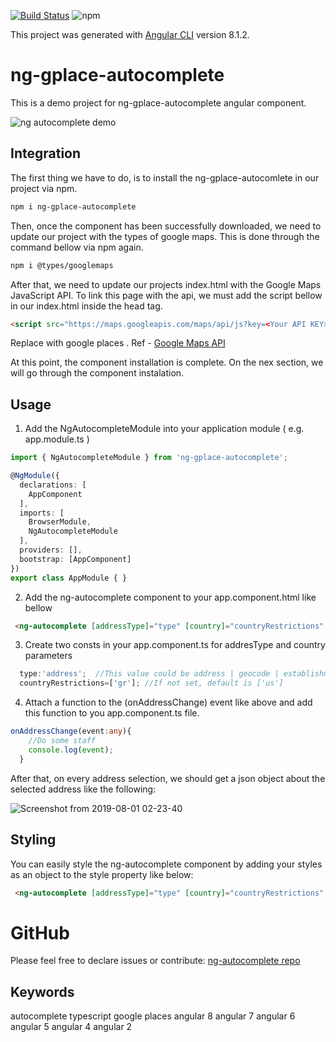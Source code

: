 [![Build Status](https://travis-ci.org/atheodosiou/autocomplete-demo.svg?branch=master)](https://travis-ci.org/atheodosiou/autocomplete-demo)
![npm](https://img.shields.io/npm/dt/ng-gplace-autocomplete?color=blue)

This project was generated with [Angular CLI](https://github.com/angular/angular-cli) version 8.1.2.

# ng-gplace-autocomplete

This is a demo project for ng-gplace-autocomplete angular component.

![ng autocomplete demo](https://user-images.githubusercontent.com/20326000/62285900-3ffdc800-b45f-11e9-8ec9-b999b290677d.gif)


## Integration
The first thing we have to do, is to install the ng-gplace-autocomlete in our project via npm.
```sh
npm i ng-gplace-autocomplete
```
Then, once the component has been successfully downloaded, we need to update our project with the types of google maps. This is done through the command bellow via npm again.
```sh
npm i @types/googlemaps
```

After that, we need to update our projects index.html with the Google Maps JavaScript API. To link this page with the api, we must add the script bellow in our index.html inside the head tag.
```html
<script src="https://maps.googleapis.com/maps/api/js?key=<Your API KEY>&libraries=places&language=en"></script>
```
Replace with google places <Your API KEY>. Ref - [Google Maps API](https://developers.google.com/places/web-service/get-api-key)

At this point, the component installation is complete. On the nex section, we will go through the component instalation.

## Usage

1. Add the NgAutocompleteModule into your application module ( e.g. app.module.ts )
```typescript
import { NgAutocompleteModule } from 'ng-gplace-autocomplete';

@NgModule({
  declarations: [
    AppComponent
  ],
  imports: [
    BrowserModule,
    NgAutocompleteModule
  ],
  providers: [],
  bootstrap: [AppComponent]
})
export class AppModule { }
```

2. Add the ng-autocomplete component to your app.component.html like bellow
```html
 <ng-autocomplete [addressType]="type" [country]="countryRestrictions" (onAddressChange)="onAddressChange($event)"></ng-autocomplete>
```
3. Create two consts in your app.component.ts for addresType and country parameters
```javascript
  type:'address';  //This value could be address | geocode | establishment
  countryRestrictions=['gr']; //If not set, default is ['us']
  ```
4. Attach a function to the (onAddressChange) event like above and add this function to you app.component.ts file.
```typescript
onAddressChange(event:any){
    //Do some staff
    console.log(event);
  }
```
After that, on every address selection, we should get a json object about the selected address like the following:

![Screenshot from 2019-08-01 02-23-40](https://user-images.githubusercontent.com/20326000/62254914-ac4ade00-b403-11e9-9215-ca14b4142343.png)

## Styling
You can easily style the ng-autocomplete component by adding your styles as an object to the style property like below:
```html
 <ng-autocomplete [addressType]="type" [country]="countryRestrictions" [style]="{'width':'400px','font-size':'1.1em'}" (onAddressChange)="onAddressChange($event)"></ng-autocomplete>
```
# GitHub

Please feel free to declare issues or contribute: [ng-autocomplete repo](https://github.com/atheodosiou/autocomplete-demo)

## Keywords

autocomplete typescript google places angular 8 angular 7 angular 6 angular 5 angular 4 angular 2
